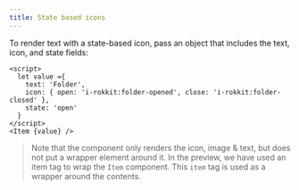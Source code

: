 ```yaml
---
title: State based icons
---
```


To render text with a state-based icon, pass an object that includes the text, icon, and state fields:

```svelte
<script>
  let value ={
    text: 'Folder',
    icon: { open: 'i-rokkit:folder-opened', close: 'i-rokkit:folder-closed' },
    state: 'open'
  }
</script>
<Item {value} />
```

> Note that the component only renders the icon, image & text, but does not put a wrapper element around it. In the preview, we have used an item tag to wrap the `Item` component. This `item` tag is used as a wrapper around the contents.
